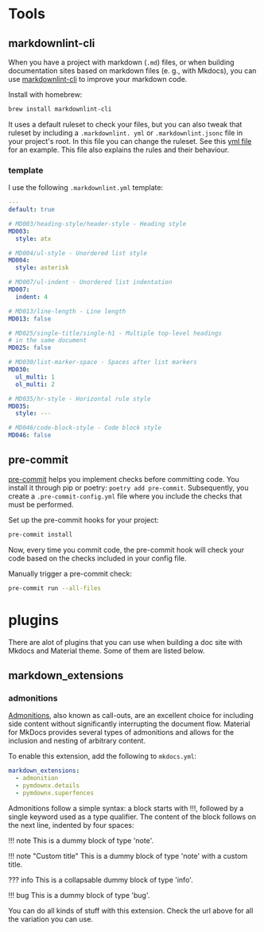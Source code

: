 # Tools

## markdownlint-cli

When you have a project with markdown (`.md`) files, or when building documentation sites based on markdown files (e.
g., with Mkdocs), you can use [markdownlint-cli](https://github.com/igorshubovych/markdownlint-cli) to improve your
markdown code.

Install with homebrew:

```bash
brew install markdownlint-cli
```

It uses a default ruleset to check your files, but you can also tweak that ruleset by including a `.markdownlint.
yml` or `.markdownlint.jsonc` file in your project's root. In this file you can change the ruleset. See this [yml
file](https://github.com/DavidAnson/markdownlint/blob/main/schema/.markdownlint.yaml) for an example. This file also
explains the rules and their behaviour.

### template

I use the following `.markdownlint.yml` template:

```yaml
---
default: true

# MD003/heading-style/header-style - Heading style
MD003:
  style: atx

# MD004/ul-style - Unordered list style
MD004:
  style: asterisk

# MD007/ul-indent - Unordered list indentation
MD007:
  indent: 4

# MD013/line-length - Line length
MD013: false

# MD025/single-title/single-h1 - Multiple top-level headings
# in the same document
MD025: false

# MD030/list-marker-space - Spaces after list markers
MD030:
  ul_multi: 1
  ol_multi: 2

# MD035/hr-style - Horizontal rule style
MD035:
  style: ---

# MD046/code-block-style - Code block style
MD046: false
```

## pre-commit

[pre-commit](https://pre-commit.com) helps you implement checks before committing code. You install it through pip or
poetry: `poetry add
pre-commit`. Subsequently, you create a `.pre-commit-config.yml` file where you include the checks that must be
performed.

Set up the pre-commit hooks for your project:

```bash
pre-commit install
```

Now, every time you commit code, the pre-commit hook will check your code based on the checks included in your
config file.

Manually trigger a pre-commit check:

```bash
pre-commit run --all-files
```

# plugins

There are alot of plugins that you can use when building a doc site with Mkdocs and Material theme. Some of them are
listed below.

## markdown_extensions

### admonitions

[Admonitions](https://squidfunk.github.io/mkdocs-material/reference/admonitions/), also known as call-outs, are an
excellent choice for including side content without significantly
interrupting the document flow. Material for MkDocs provides several types of admonitions and allows for the
inclusion and nesting of arbitrary content.

To enable this extension, add the following to `mkdocs.yml`:

```yaml
markdown_extensions:
  - admonition
  - pymdownx.details
  - pymdownx.superfences
```

Admonitions follow a simple syntax: a block starts with !!!, followed by a single keyword used as a type qualifier.
The content of the block follows on the next line, indented by four spaces:

!!! note
This is a dummy block of type 'note'.

!!! note "Custom title"
This is a dummy block of type 'note' with a custom title.

??? info
This is a collapsable dummy block of type 'info'.

!!! bug
This is a dummy block of type 'bug'.

You can do all kinds of stuff with this extension. Check the url above for all the variation you can use.
